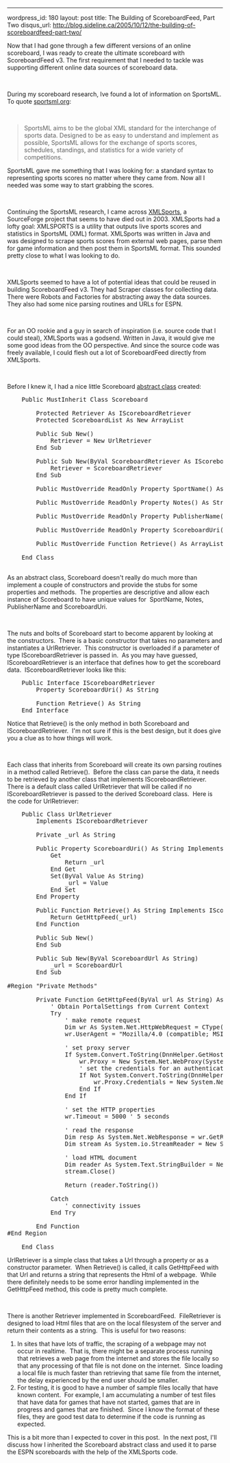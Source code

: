 --- 
wordpress_id: 180
layout: post
title: The Building of ScoreboardFeed, Part Two
disqus_url: http://blog.sideline.ca/2005/10/12/the-building-of-scoreboardfeed-part-two/

Now that I had gone through a few different versions of an online
scoreboard, I was ready to create the ultimate scoreboard with
ScoreboardFeed v3. The first requirement that I needed to tackle was
supporting different online data sources of scoreboard data.
<br />

<br />

During my scoreboard research, Ive found a lot of information on SportsML.  To quote <a href="http://www.sportsml.org/">sportsml.org</a>:

<br />
<blockquote>

SportsML aims to be the global XML standard for the interchange of
sports data. Designed to be as easy to understand and implement as
possible, SportsML allows for the exchange of sports scores, schedules,
standings, and statistics for a wide variety of competitions.
  <br />
</blockquote>


SportsML gave me something that I was looking for: a standard syntax to
representing sports scores no matter where they came from. Now all I
needed was some way to start grabbing the scores.
<br />

<br />

Continuing the SportsML research, I came across <a href="http://xmlsports.sourceforge.net/">XMLSports</a>,
a SourceForge project that seems to have died out in 2003. XMLSports
had a lofty goal: XMLSPORTS is a utility that outputs live sports
scores and statistics in SportsML (XML) format. XMLSports was written
in Java and was designed to scrape sports scores from external web
pages, parse them for game information and then post them in SportsML
format. This sounded pretty close to what I was looking to do.
<br />

<br />

XMLSports seemed to have a lot of potential ideas that could be reused
in building ScoreboardFeed v3. They had Scraper classes for collecting
data. There were Robots and Factories for abstracting away the data
sources. They also had some nice parsing routines and URLs for ESPN.
<br />

<br />

For an OO rookie and a guy in search of inspiration (i.e. source code
that I could steal), XMLSports was a godsend. Written in Java, it would
give me some good ideas from the OO perspective. And since the source
code was freely available, I could flesh out a lot of ScoreboardFeed
directly from XMLSports.
<br />

<br />

Before I knew it, I had a nice little Scoreboard <a href="http://www.startvbdotnet.com/oop/abstract.aspx">abstract class</a> created:


<pre>    Public MustInherit Class Scoreboard<br /><br />        Protected Retriever As IScoreboardRetriever<br />        Protected ScoreboardList As New ArrayList<br /><br />        Public Sub New()<br />            Retriever = New UrlRetriever<br />        End Sub<br /><br />        Public Sub New(ByVal ScoreboardRetriever As IScoreboardRetriever)<br />            Retriever = ScoreboardRetriever<br />        End Sub<br /><br />        Public MustOverride ReadOnly Property SportName() As String<br /><br />        Public MustOverride ReadOnly Property Notes() As String<br /><br />        Public MustOverride ReadOnly Property PublisherName() As String<br /><br />        Public MustOverride ReadOnly Property ScoreboardUri() As String<br /><br />        Public MustOverride Function Retrieve() As ArrayList<br /><br />    End Class<br /><br /></pre>
As
an abstract class, Scoreboard doesn't really do much more than
implement a couple of constructors and provide the stubs for some
properties and methods.  The properties are descriptive and allow
each instance of Scoreboard to have unique values for  SportName,
Notes, PublisherName and ScoreboardUri.<br />

<br />

The nuts and bolts of Scoreboard start to become apparent by looking at
the constructors.  There is a basic constructor that takes no
parameters and instantiates a UrlRetriever.  This constructor is
overloaded if a parameter of type IScoreboardRetriever is passed
in.  As you may have guessed, IScoreboardRetriever is an interface
that defines how to get the scoreboard data.  IScoreboardRetriever
looks like this:<br />

    
<pre>    Public Interface IScoreboardRetriever<br />        Property ScoreboardUri() As String<br /><br />        Function Retrieve() As String<br />    End Interface</pre>

Notice that Retrieve() is the only method in both Scoreboard and
IScoreboardRetriever.  I'm not sure if this is the best design,
but it does give you a clue as to how things will work.<br />

<br />

Each class that inherits from Scoreboard will create its own parsing
routines in a method called Retrieve().  Before the class can
parse the data, it needs to be retrieved by another class that
implements IScoreboardRetriever.  There is a default class called
UrlRetriever that will be called if no IScoreboardRetriever is passed
to the derived Scoreboard class.  Here is the code for
UrlRetriever:<br />



  
    
  
    
<pre>    Public Class UrlRetriever<br />        Implements IScoreboardRetriever<br /><br />        Private _url As String<br /><br />        Public Property ScoreboardUri() As String Implements IScoreboardRetriever.ScoreboardUri<br />            Get<br />                Return _url<br />            End Get<br />            Set(ByVal Value As String)<br />                _url = Value<br />            End Set<br />        End Property<br /><br />        Public Function Retrieve() As String Implements IScoreboardRetriever.Retrieve<br />            Return GetHttpFeed(_url)<br />        End Function<br /><br />        Public Sub New()<br />        End Sub<br /><br />        Public Sub New(ByVal ScoreboardUrl As String)<br />            _url = ScoreboardUrl<br />        End Sub<br /><br />#Region "Private Methods"<br /><br />        Private Function GetHttpFeed(ByVal url As String) As String<br />            ' Obtain PortalSettings from Current Context<br />            Try<br />                ' make remote request<br />                Dim wr As System.Net.HttpWebRequest = CType(System.Net.WebRequest.Create(url), System.Net.HttpWebRequest)<br />                wr.UserAgent = "Mozilla/4.0 (compatible; MSIE 6.0; Windows NT 5.1)"<br /><br />                ' set proxy server<br />                If System.Convert.ToString(DnnHelper.GetHostSettings("ProxyServer")) &amp;lt;&amp;gt; "" Then<br />                    wr.Proxy = New System.Net.WebProxy(System.Convert.ToString(DnnHelper.GetHostSettings("ProxyServer")), System.Convert.ToInt32(System.Convert.ToString(DnnHelper.GetHostSettings("ProxyPort"))))<br />                    ' set the credentials for an authenticated proxy<br />                    If Not System.Convert.ToString(DnnHelper.GetHostSettings("ProxyUsername")).Equals("") Then<br />                        wr.Proxy.Credentials = New System.Net.NetworkCredential(System.Convert.ToString(DnnHelper.GetHostSettings("ProxyUsername")), System.Convert.ToString(DnnHelper.GetHostSettings("ProxyPassword")))<br />                    End If<br />                End If<br /><br />                ' set the HTTP properties<br />                wr.Timeout = 5000 ' 5 seconds<br /><br />                ' read the response<br />                Dim resp As System.Net.WebResponse = wr.GetResponse()<br />                Dim stream As System.io.StreamReader = New System.IO.StreamReader(resp.GetResponseStream(), System.Text.Encoding.Default)<br /><br />                ' load HTML document<br />                Dim reader As System.Text.StringBuilder = New System.Text.StringBuilder(stream.ReadToEnd)<br />                stream.Close()<br /><br />                Return (reader.ToString())<br /><br />            Catch<br />                ' connectivity issues<br />            End Try<br /><br />        End Function<br />#End Region<br /><br />    End Class
</pre>
UrlRetriever is a simple class that takes a Url through a
property or as a constructor parameter.  When Retrieve() is
called, it calls GetHttpFeed with that Url and returns a string that
represents the Html of a webpage.  While there definitely needs to
be some error handling implemented in the GetHttpFeed method, this code
is pretty much complete.<br />

<br />

There is another Retriever implemented in ScoreboardFeed. 
FileRetriever is designed to load Html files that are on the local
filesystem of the server and return their contents as a string. 
This is useful for two reasons:<br />

<ol>
<li>In sites that have lots of traffic, the scraping of a webpage may
not occur in realtime.  That is, there might be a separate process
running that retrieves a web page from the internet and stores the file
locally so that any processing of that file is not done on the
internet.  Since loading a local file is much faster than
retrieving that same file from the internet, the delay experienced by
the end user should be smaller.</li><li>For testing, it is good to have a number of sample files locally
that have known content.  For example, I am accumulating a number
of test files that have data for games that have not started, games
that are in progress and games that are finished.  Since I know
the format of these files, they are good test data to determine if the
code is running as expected.</li>
</ol>

This is a bit more than I expected to cover in this post.  In the
next post, I'll discuss how I inherited the Scoreboard abstract class
and used it to parse the ESPN scoreboards with the help of the
XMLSports code.<br />
